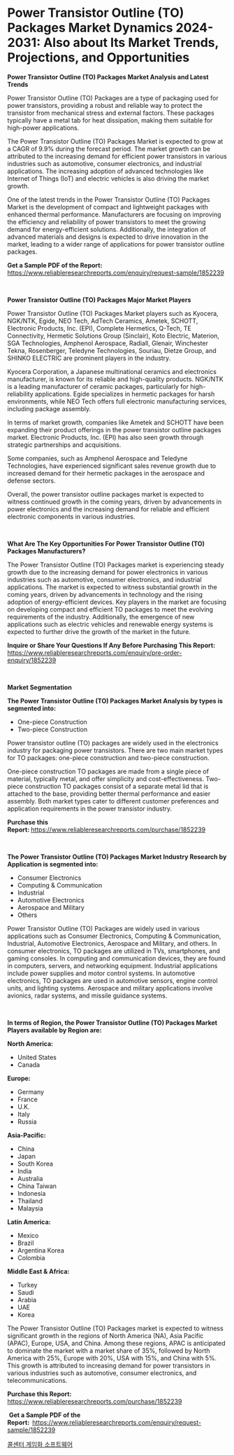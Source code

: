 <p><h1>Power Transistor Outline (TO) Packages Market Dynamics 2024-2031: Also about Its Market Trends, Projections, and Opportunities</h1></p><p><strong>Power Transistor Outline (TO) Packages Market Analysis and Latest Trends</strong></p>
<p><p>Power Transistor Outline (TO) Packages are a type of packaging used for power transistors, providing a robust and reliable way to protect the transistor from mechanical stress and external factors. These packages typically have a metal tab for heat dissipation, making them suitable for high-power applications.</p><p>The Power Transistor Outline (TO) Packages Market is expected to grow at a CAGR of 9.9% during the forecast period. The market growth can be attributed to the increasing demand for efficient power transistors in various industries such as automotive, consumer electronics, and industrial applications. The increasing adoption of advanced technologies like Internet of Things (IoT) and electric vehicles is also driving the market growth.</p><p>One of the latest trends in the Power Transistor Outline (TO) Packages Market is the development of compact and lightweight packages with enhanced thermal performance. Manufacturers are focusing on improving the efficiency and reliability of power transistors to meet the growing demand for energy-efficient solutions. Additionally, the integration of advanced materials and designs is expected to drive innovation in the market, leading to a wider range of applications for power transistor outline packages.</p></p>
<p><strong>Get a Sample PDF of the Report:&nbsp;</strong> <a href="https://www.reliableresearchreports.com/enquiry/request-sample/1852239">https://www.reliableresearchreports.com/enquiry/request-sample/1852239</a></p>
<p>&nbsp;</p>
<p><strong>Power Transistor Outline (TO) Packages Major Market Players</strong></p>
<p><p>Power Transistor Outline (TO) Packages Market players such as Kyocera, NGK/NTK, Egide, NEO Tech, AdTech Ceramics, Ametek, SCHOTT, Electronic Products, Inc. (EPI), Complete Hermetics, Q-Tech, TE Connectivity, Hermetic Solutions Group (Sinclair), Koto Electric, Materion, SGA Technologies, Amphenol Aerospace, Radiall, Glenair, Winchester Tekna, Rosenberger, Teledyne Technologies, Souriau, Dietze Group, and SHINKO ELECTRIC are prominent players in the industry.</p><p>Kyocera Corporation, a Japanese multinational ceramics and electronics manufacturer, is known for its reliable and high-quality products. NGK/NTK is a leading manufacturer of ceramic packages, particularly for high-reliability applications. Egide specializes in hermetic packages for harsh environments, while NEO Tech offers full electronic manufacturing services, including package assembly.</p><p>In terms of market growth, companies like Ametek and SCHOTT have been expanding their product offerings in the power transistor outline packages market. Electronic Products, Inc. (EPI) has also seen growth through strategic partnerships and acquisitions.</p><p>Some companies, such as Amphenol Aerospace and Teledyne Technologies, have experienced significant sales revenue growth due to increased demand for their hermetic packages in the aerospace and defense sectors.</p><p>Overall, the power transistor outline packages market is expected to witness continued growth in the coming years, driven by advancements in power electronics and the increasing demand for reliable and efficient electronic components in various industries.</p></p>
<p>&nbsp;</p>
<p><strong>What Are The Key Opportunities For Power Transistor Outline (TO) Packages Manufacturers?</strong></p>
<p><p>The Power Transistor Outline (TO) Packages market is experiencing steady growth due to the increasing demand for power electronics in various industries such as automotive, consumer electronics, and industrial applications. The market is expected to witness substantial growth in the coming years, driven by advancements in technology and the rising adoption of energy-efficient devices. Key players in the market are focusing on developing compact and efficient TO packages to meet the evolving requirements of the industry. Additionally, the emergence of new applications such as electric vehicles and renewable energy systems is expected to further drive the growth of the market in the future.</p></p>
<p><strong>Inquire or Share Your Questions If Any Before Purchasing This Report:</strong> <a href="https://www.reliableresearchreports.com/enquiry/pre-order-enquiry/1852239">https://www.reliableresearchreports.com/enquiry/pre-order-enquiry/1852239</a></p>
<p>&nbsp;</p>
<p><strong>Market Segmentation</strong></p>
<p><strong>The Power Transistor Outline (TO) Packages Market Analysis by types is segmented into:</strong></p>
<p><ul><li>One-piece Construction</li><li>Two-piece Construction</li></ul></p>
<p><p>Power transistor outline (TO) packages are widely used in the electronics industry for packaging power transistors. There are two main market types for TO packages: one-piece construction and two-piece construction. </p><p>One-piece construction TO packages are made from a single piece of material, typically metal, and offer simplicity and cost-effectiveness. Two-piece construction TO packages consist of a separate metal lid that is attached to the base, providing better thermal performance and easier assembly. Both market types cater to different customer preferences and application requirements in the power transistor industry.</p></p>
<p><strong>Purchase this Report:&nbsp;</strong><a href="https://www.reliableresearchreports.com/purchase/1852239">https://www.reliableresearchreports.com/purchase/1852239</a></p>
<p>&nbsp;</p>
<p><strong>The Power Transistor Outline (TO) Packages Market Industry Research by Application is segmented into:</strong></p>
<p><ul><li>Consumer Electronics</li><li>Computing & Communication</li><li>Industrial</li><li>Automotive Electronics</li><li>Aerospace and Military</li><li>Others</li></ul></p>
<p><p>Power Transistor Outline (TO) Packages are widely used in various applications such as Consumer Electronics, Computing & Communication, Industrial, Automotive Electronics, Aerospace and Military, and others. In consumer electronics, TO packages are utilized in TVs, smartphones, and gaming consoles. In computing and communication devices, they are found in computers, servers, and networking equipment. Industrial applications include power supplies and motor control systems. In automotive electronics, TO packages are used in automotive sensors, engine control units, and lighting systems. Aerospace and military applications involve avionics, radar systems, and missile guidance systems.</p></p>
<p>&nbsp;</p>
<p><strong>In terms of Region, the Power Transistor Outline (TO) Packages Market Players available by Region are:</strong></p>
<p>
    <p> <strong> North America: </strong>
        <ul>
            <li>United States</li>
            <li>Canada</li>
        </ul>
        </p> 
    <p> <strong> Europe: </strong>
        <ul>
            <li>Germany</li>
            <li>France</li>
            <li>U.K.</li>
            <li>Italy</li>
            <li>Russia</li>
        </ul>
        </p> 
    <p> <strong> Asia-Pacific: </strong>
        <ul>
            <li>China</li>
            <li>Japan</li>
            <li>South Korea</li>
            <li>India</li>
            <li>Australia</li>
            <li>China Taiwan</li>
            <li>Indonesia</li>
            <li>Thailand</li>
            <li>Malaysia</li>
        </ul>
        </p> 
    <p> <strong> Latin America: </strong>
        <ul>
            <li>Mexico</li>
            <li>Brazil</li>
            <li>Argentina Korea</li>
            <li>Colombia</li>
        </ul>
        </p> 
    <p> <strong> Middle East & Africa: </strong>
        <ul>
            <li>Turkey</li>
            <li>Saudi</li>
            <li>Arabia</li>
            <li>UAE</li>
            <li>Korea</li>
        </ul>
    </p>
    </p>
<p><p>The Power Transistor Outline (TO) Packages market is expected to witness significant growth in the regions of North America (NA), Asia Pacific (APAC), Europe, USA, and China. Among these regions, APAC is anticipated to dominate the market with a market share of 35%, followed by North America with 25%, Europe with 20%, USA with 15%, and China with 5%. This growth is attributed to increasing demand for power transistors in various industries such as automotive, consumer electronics, and telecommunications.</p></p>
<p><strong>Purchase this Report: </strong><a href="https://www.reliableresearchreports.com/purchase/1852239">https://www.reliableresearchreports.com/purchase/1852239</a></p>
<p>&nbsp;<strong>Get a Sample PDF of the Report:&nbsp;&nbsp;</strong><a href="https://www.reliableresearchreports.com/enquiry/request-sample/1852239">https://www.reliableresearchreports.com/enquiry/request-sample/1852239</a></p>
<p><strong></strong></p>
<p><p><a href="https://github.com/jntpkh496620/Market-Research-Report-List-1/blob/main/123087412555.md">콜센터 게임화 소프트웨어</a></p></p>